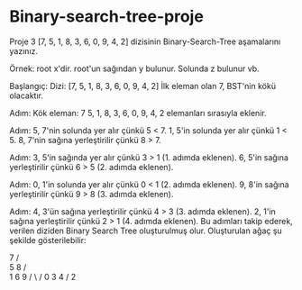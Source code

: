 # Binary-search-tree-proje
Proje 3 [7, 5, 1, 8, 3, 6, 0, 9, 4, 2] dizisinin Binary-Search-Tree aşamalarını yazınız.

Örnek: root x'dir. root'un sağından y bulunur. Solunda z bulunur vb.

Başlangıç: Dizi: [7, 5, 1, 8, 3, 6, 0, 9, 4, 2] İlk eleman olan 7, BST'nin kökü olacaktır.

Adım: Kök eleman: 7 5, 1, 8, 3, 6, 0, 9, 4, 2 elemanları sırasıyla eklenir.

Adım: 5, 7'nin solunda yer alır çünkü 5 < 7. 1, 5'in solunda yer alır çünkü 1 < 5. 8, 7'nin sağına yerleştirilir çünkü 8 > 7.

Adım: 3, 5'in sağında yer alır çünkü 3 > 1 (1. adımda eklenen). 6, 5'in sağına yerleştirilir çünkü 6 > 5 (2. adımda eklenen).

Adım: 0, 1'in solunda yer alır çünkü 0 < 1 (2. adımda eklenen). 9, 8'in sağına yerleştirilir çünkü 9 > 8 (3. adımda eklenen).

Adım: 4, 3'ün sağına yerleştirilir çünkü 4 > 3 (3. adımda eklenen). 2, 1'in sağına yerleştirilir çünkü 2 > 1 (4. adımda eklenen). Bu adımları takip ederek, verilen diziden Binary Search Tree oluşturulmuş olur. Oluşturulan ağaç şu şekilde gösterilebilir:

 7
/ \
5 8 / \
1 6 9 / \ / 0 3 4 / 2
